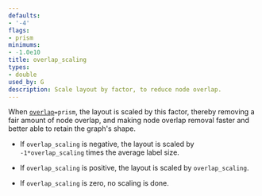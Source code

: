 ```yaml
---
defaults:
- '-4'
flags:
- prism
minimums:
- -1.0e10
title: overlap_scaling
types:
- double
used_by: G
description: Scale layout by factor, to reduce node overlap.
---
```

When <code>[overlap](/docs/attrs/overlap/)=prism</code>, the layout is scaled by this factor, thereby
removing a fair amount of node overlap, and making node overlap removal
faster and better able to retain the graph's shape.

* If `overlap_scaling` is negative, the layout is scaled by
`-1*overlap_scaling` times the average label size.

* If `overlap_scaling` is positive, the layout is scaled by
`overlap_scaling`.

* If `overlap_scaling` is zero, no scaling is done.

